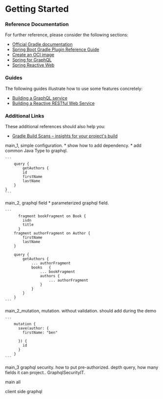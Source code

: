 # Getting Started

### Reference Documentation
For further reference, please consider the following sections:

* [Official Gradle documentation](https://docs.gradle.org)
* [Spring Boot Gradle Plugin Reference Guide](https://docs.spring.io/spring-boot/docs/2.7.14/gradle-plugin/reference/html/)
* [Create an OCI image](https://docs.spring.io/spring-boot/docs/2.7.14/gradle-plugin/reference/html/#build-image)
* [Spring for GraphQL](https://docs.spring.io/spring-boot/docs/$2.7.14/reference/htmlsingle/index.html#web.graphql)
* [Spring Reactive Web](https://docs.spring.io/spring-boot/docs/2.7.14/reference/htmlsingle/index.html#web.reactive)

### Guides
The following guides illustrate how to use some features concretely:

* [Building a GraphQL service](https://spring.io/guides/gs/graphql-server/)
* [Building a Reactive RESTful Web Service](https://spring.io/guides/gs/reactive-rest-service/)

### Additional Links
These additional references should also help you:

* [Gradle Build Scans – insights for your project's build](https://scans.gradle.com#gradle)


main_1, simple configuration.
    * show how to add dependency. 
    * add common Java Type to graphql.

    ```
        query {
            getAuthors {
            id
            firstName
            lastName
        }
    }
    ```        
main_2, graphql field
    * parameterized graphql field.

    ```
          fragment bookFragment on Book {
            isdn
            title
          }
        fragment authorFragment on Author {
            firstName
            lastName
        }
    
        query {
            getAuthors {
                ... authorFragment
                books   {
                    ... bookFragment
                    authors {
                        ... authorFragment
                    }
                }
            }
        }
    ```
    
main_2_mutation, mutation. without validation. should add during the demo

    ```
        mutation {
          save(author: {
            firstName: "ben"
          
          }) {
            id
          }
        }
    ```

main_3 graphql security. 
    how to put pre-authorized. depth query, how many fields it can project..
    GraphqlSecurityIT.

main all

client side graphql
   